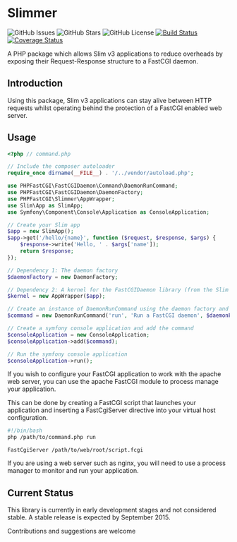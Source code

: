 # Slimmer

![GitHub Issues](https://img.shields.io/github/issues/PHPFastCGI/Slimmer.svg)
![GitHub Stars](https://img.shields.io/github/stars/PHPFastCGI/Slimmer.svg)
![GitHub License](https://img.shields.io/badge/license-GPLv2-blue.svg)
[![Build Status](https://travis-ci.org/PHPFastCGI/Slimmer.svg?branch=master)](https://travis-ci.org/PHPFastCGI/Slimmer)
[![Coverage Status](https://coveralls.io/repos/PHPFastCGI/Slimmer/badge.svg?branch=master)](https://coveralls.io/r/PHPFastCGI/Slimmer?branch=master)

A PHP package which allows Slim v3 applications to reduce overheads by exposing their Request-Response structure to a FastCGI daemon.

## Introduction

Using this package, Slim v3 applications can stay alive between HTTP requests whilst operating behind the protection of a FastCGI enabled web server.

## Usage

```php
<?php // command.php

// Include the composer autoloader
require_once dirname(__FILE__) . '/../vendor/autoload.php';

use PHPFastCGI\FastCGIDaemon\Command\DaemonRunCommand;
use PHPFastCGI\FastCGIDaemon\DaemonFactory;
use PHPFastCGI\Slimmer\AppWrapper;
use Slim\App as SlimApp;
use Symfony\Component\Console\Application as ConsoleApplication;

// Create your Slim app
$app = new SlimApp();
$app->get('/hello/{name}', function ($request, $response, $args) {
    $response->write('Hello, ' . $args['name']);
    return $response;
});

// Dependency 1: The daemon factory
$daemonFactory = new DaemonFactory;

// Dependency 2: A kernel for the FastCGIDaemon library (from the Slim app)
$kernel = new AppWrapper($app);

// Create an instance of DaemonRunCommand using the daemon factory and the kernel
$command = new DaemonRunCommand('run', 'Run a FastCGI daemon', $daemonFactory, $kernel);

// Create a symfony console application and add the command
$consoleApplication = new ConsoleApplication;
$consoleApplication->add($command);

// Run the symfony console application
$consoleApplication->run();
```

If you wish to configure your FastCGI application to work with the apache web server, you can use the apache FastCGI module to process manage your application.

This can be done by creating a FastCGI script that launches your application and inserting a FastCgiServer directive into your virtual host configuration.

```sh
#!/bin/bash
php /path/to/command.php run
```

```
FastCgiServer /path/to/web/root/script.fcgi
```

If you are using a web server such as nginx, you will need to use a process manager to monitor and run your application.

## Current Status

This library is currently in early development stages and not considered stable. A stable release is expected by September 2015.

Contributions and suggestions are welcome

